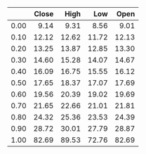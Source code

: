 |      |   Close |   High |   Low |   Open |
|-----:|--------:|-------:|------:|-------:|
| 0.00 |    9.14 |   9.31 |  8.56 |   9.01 |
| 0.10 |   12.12 |  12.62 | 11.72 |  12.13 |
| 0.20 |   13.25 |  13.87 | 12.85 |  13.30 |
| 0.30 |   14.60 |  15.28 | 14.07 |  14.67 |
| 0.40 |   16.09 |  16.75 | 15.55 |  16.12 |
| 0.50 |   17.65 |  18.37 | 17.07 |  17.69 |
| 0.60 |   19.56 |  20.39 | 19.02 |  19.69 |
| 0.70 |   21.65 |  22.66 | 21.01 |  21.81 |
| 0.80 |   24.32 |  25.36 | 23.53 |  24.39 |
| 0.90 |   28.72 |  30.01 | 27.79 |  28.87 |
| 1.00 |   82.69 |  89.53 | 72.76 |  82.69 |